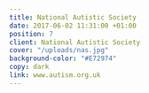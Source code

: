 ```yaml
---
title: National Autistic Society
date: 2017-06-02 11:31:00 +01:00
position: 7
client: National Autistic Society
cover: "/uploads/nas.jpg"
background-color: "#E72974"
copy: dark
link: www.autism.org.uk
---
```


